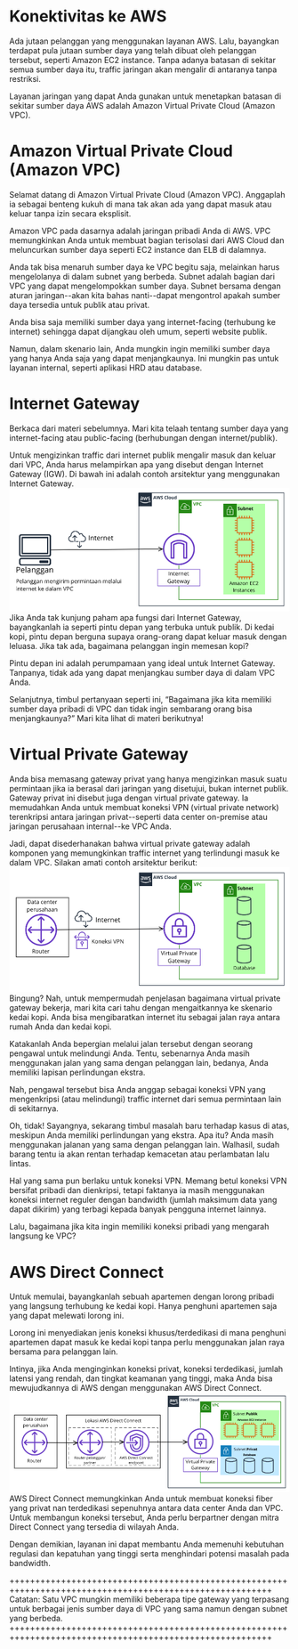 # Konektivitas ke AWS
Ada jutaan pelanggan yang menggunakan layanan AWS. Lalu, bayangkan terdapat pula jutaan sumber daya yang telah dibuat oleh pelanggan tersebut, seperti Amazon EC2 instance. Tanpa adanya batasan di sekitar semua sumber daya itu, traffic jaringan akan mengalir di antaranya tanpa restriksi.

Layanan jaringan yang dapat Anda gunakan untuk menetapkan batasan di sekitar sumber daya AWS adalah Amazon Virtual Private Cloud (Amazon VPC).

# Amazon Virtual Private Cloud (Amazon VPC)
Selamat datang di Amazon Virtual Private Cloud (Amazon VPC). Anggaplah ia sebagai benteng kukuh di mana tak akan ada yang dapat masuk atau keluar tanpa izin secara eksplisit.

Amazon VPC pada dasarnya adalah jaringan pribadi Anda di AWS. VPC memungkinkan Anda untuk membuat bagian terisolasi dari AWS Cloud dan meluncurkan sumber daya seperti EC2 instance dan ELB di dalamnya.

Anda tak bisa menaruh sumber daya ke VPC begitu saja, melainkan harus mengelolanya di dalam subnet yang berbeda. Subnet adalah bagian dari VPC yang dapat mengelompokkan sumber daya. Subnet bersama dengan aturan jaringan--akan kita bahas nanti--dapat mengontrol apakah sumber daya tersedia untuk publik atau privat.

Anda bisa saja memiliki sumber daya yang internet-facing (terhubung ke internet) sehingga dapat dijangkau oleh umum, seperti website publik.

Namun, dalam skenario lain, Anda mungkin ingin memiliki sumber daya yang hanya Anda saja yang dapat menjangkaunya. Ini mungkin pas untuk layanan internal, seperti aplikasi HRD atau database.

# Internet Gateway
Berkaca dari materi sebelumnya. Mari kita telaah tentang sumber daya yang internet-facing atau public-facing (berhubungan dengan internet/publik).

Untuk mengizinkan traffic dari internet publik mengalir masuk dan keluar dari VPC, Anda harus melampirkan apa yang disebut dengan Internet Gateway (IGW). Di bawah ini adalah contoh arsitektur yang menggunakan Internet Gateway.
<img src="img/con-aws.png">
Jika Anda tak kunjung paham apa fungsi dari Internet Gateway, bayangkanlah ia seperti pintu depan yang terbuka untuk publik. Di kedai kopi, pintu depan berguna supaya orang-orang dapat keluar masuk dengan leluasa. Jika tak ada, bagaimana pelanggan ingin memesan kopi?

Pintu depan ini adalah perumpamaan yang ideal untuk Internet Gateway. Tanpanya, tidak ada yang dapat menjangkau sumber daya di dalam VPC Anda.

Selanjutnya, timbul pertanyaan seperti ini, “Bagaimana jika kita memiliki sumber daya pribadi di VPC dan tidak ingin sembarang orang bisa menjangkaunya?” Mari kita lihat di materi berikutnya!

# Virtual Private Gateway
Anda bisa memasang gateway privat yang hanya mengizinkan masuk suatu permintaan jika ia berasal dari jaringan yang disetujui, bukan internet publik. Gateway privat ini disebut juga dengan virtual private gateway. Ia memudahkan Anda untuk membuat koneksi VPN (virtual private network) terenkripsi antara jaringan privat--seperti data center on-premise atau jaringan perusahaan internal--ke VPC Anda.

Jadi, dapat disederhanakan bahwa virtual private gateway adalah komponen yang memungkinkan traffic internet yang terlindungi masuk ke dalam VPC. Silakan amati contoh arsitektur berikut:
<img src="img/vpn-aws.png">
Bingung? Nah, untuk mempermudah penjelasan bagaimana virtual private gateway bekerja, mari kita cari tahu dengan mengaitkannya ke skenario kedai kopi. Anda bisa mengibaratkan internet itu sebagai jalan raya antara rumah Anda dan kedai kopi.

Katakanlah Anda bepergian melalui jalan tersebut dengan seorang pengawal untuk melindungi Anda. Tentu, sebenarnya Anda masih menggunakan jalan yang sama dengan pelanggan lain, bedanya, Anda memiliki lapisan perlindungan ekstra.

Nah, pengawal tersebut bisa Anda anggap sebagai koneksi VPN yang mengenkripsi (atau melindungi) traffic internet dari semua permintaan lain di sekitarnya.

Oh, tidak! Sayangnya, sekarang timbul masalah baru terhadap kasus di atas, meskipun Anda memiliki perlindungan yang ekstra. Apa itu? Anda masih menggunakan jalanan yang sama dengan pelanggan lain. Walhasil, sudah barang tentu ia akan rentan terhadap kemacetan atau perlambatan lalu lintas.

Hal yang sama pun berlaku untuk koneksi VPN. Memang betul koneksi VPN bersifat pribadi dan dienkripsi, tetapi faktanya ia masih menggunakan koneksi internet reguler dengan bandwidth (jumlah maksimum data yang dapat dikirim) yang terbagi kepada banyak pengguna internet lainnya.

Lalu, bagaimana jika kita ingin memiliki koneksi pribadi yang mengarah langsung ke VPC?

# AWS Direct Connect
Untuk memulai, bayangkanlah sebuah apartemen dengan lorong pribadi yang langsung terhubung ke kedai kopi. Hanya penghuni apartemen saja yang dapat melewati lorong ini.

Lorong ini menyediakan jenis koneksi khusus/terdedikasi di mana penghuni apartemen dapat masuk ke kedai kopi tanpa perlu menggunakan jalan raya bersama para pelanggan lain.

Intinya, jika Anda menginginkan koneksi privat, koneksi terdedikasi, jumlah latensi yang rendah, dan tingkat keamanan yang tinggi, maka Anda bisa mewujudkannya di AWS dengan menggunakan AWS Direct Connect.
<img src="img/direc-aws.png">
AWS Direct Connect memungkinkan Anda untuk membuat koneksi fiber yang privat nan terdedikasi sepenuhnya antara data center Anda dan VPC. Untuk membangun koneksi tersebut, Anda perlu berpartner dengan mitra Direct Connect yang tersedia di wilayah Anda.

Dengan demikian, layanan ini dapat membantu Anda memenuhi kebutuhan regulasi dan kepatuhan yang tinggi serta menghindari potensi masalah pada bandwidth.

+++++++++++++++++++++++++++++++++++++++++++++++++++++++++++++++++++++++++++++++++++++++++++++++++++++++++
Catatan: Satu VPC mungkin memiliki beberapa tipe gateway yang terpasang untuk berbagai jenis sumber daya di VPC yang sama namun dengan subnet yang berbeda.
+++++++++++++++++++++++++++++++++++++++++++++++++++++++++++++++++++++++++++++++++++++++++++++++++++++++++